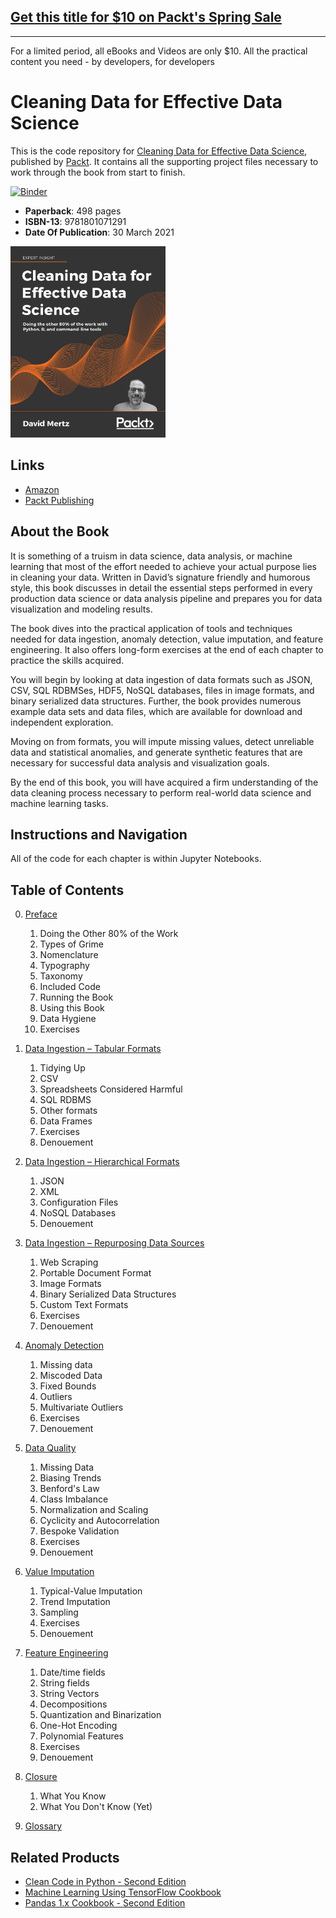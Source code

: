 ## [Get this title for $10 on Packt's Spring Sale](https://www.packt.com/B17126?utm_source=github&utm_medium=packt-github-repo&utm_campaign=spring_10_dollar_2022)
-----
For a limited period, all eBooks and Videos are only $10. All the practical content you need \- by developers, for developers

# Cleaning Data for Effective Data Science

This is the code repository for [Cleaning Data for Effective Data
Science](https://www.packtpub.com/product/cleaning-data-for-effective-data-science/9781801071291?utm_source=github&utm_medium=repository&utm_campaign=9781801071291),
published by [Packt](https://www.packtpub.com/?utm_source=github). It contains
all the supporting project files necessary to work through the book from start
to finish.

[![Binder](https://mybinder.org/badge_logo.svg)](https://mybinder.org/v2/gh/PacktPublishing/Cleaning-Data-for-Effective-Data-Science.git/HEAD)

* **Paperback**: 498 pages
* **ISBN-13**: 9781801071291
* **Date Of Publication**: 30 March 2021

[<img src="./.other/cover.png" width="248">](https://www.amazon.com/gp/product/B08Z8GRYFY/)

## Links

* [Amazon](https://www.amazon.com/gp/product/B08Z8GRYFY/)
* [Packt Publishing](https://www.packtpub.com/product/cleaning-data-for-effective-data-science/9781801071291)

## About the Book

It is something of a truism in data science, data analysis, or machine learning
that most of the effort needed to achieve your actual purpose lies in cleaning
your data. Written in David’s signature friendly and humorous style, this book
discusses in detail the essential steps performed in every production data
science or data analysis pipeline and prepares you for data visualization and
modeling results.

The book dives into the practical application of tools and techniques needed
for data ingestion, anomaly detection, value imputation, and feature
engineering. It also offers long-form exercises at the end of each chapter to
practice the skills acquired.

You will begin by looking at data ingestion of data formats such as JSON, CSV,
SQL RDBMSes, HDF5, NoSQL databases, files in image formats, and binary
serialized data structures. Further, the book provides numerous example data
sets and data files, which are available for download and independent
exploration.

Moving on from formats, you will impute missing values, detect unreliable data
and statistical anomalies, and generate synthetic features that are necessary
for successful data analysis and visualization goals.

By the end of this book, you will have acquired a firm understanding of the
data cleaning process necessary to perform real-world data science and machine
learning tasks.

## Instructions and Navigation

All of the code for each chapter is within Jupyter Notebooks.

## Table of Contents

0. [Preface](00-Preface.ipynb)
   1. Doing the Other 80% of the Work
   1. Types of Grime
   1. Nomenclature
   1. Typography
   1. Taxonomy
   1. Included Code
   1. Running the Book
   1. Using this Book
   1. Data Hygiene
   1. Exercises

1. [Data Ingestion – Tabular Formats](01-Data_Ingestion-Tabular.ipynb)
   1. Tidying Up
   1. CSV
   1. Spreadsheets Considered Harmful
   1. SQL RDBMS
   1. Other formats
   1. Data Frames
   1. Exercises
   1. Denouement

2. [Data Ingestion – Hierarchical Formats](02-Data_Ingestion-Hierarchical.ipynb)
   1. JSON
   1. XML
   1. Configuration Files
   1. NoSQL Databases
   1. Denouement

3. [Data Ingestion – Repurposing Data Sources](03-Data_Ingestion-Other.ipynb)
   1. Web Scraping
   1. Portable Document Format
   1. Image Formats
   1. Binary Serialized Data Structures
   1. Custom Text Formats
   1. Exercises
   1. Denouement

4. [Anomaly Detection](04-Anomaly_Detection.ipynb)
   1. Missing data
   1. Miscoded Data
   1. Fixed Bounds
   1. Outliers
   1. Multivariate Outliers
   1. Exercises
   1. Denouement

5. [Data Quality](05-Data_Quality.ipynb)
   1. Missing Data
   1. Biasing Trends
   1. Benford's Law
   1. Class Imbalance
   1. Normalization and Scaling
   1. Cyclicity and Autocorrelation
   1. Bespoke Validation
   1. Exercises
   1. Denouement

6. [Value Imputation](06-Value_Imputation.ipynb)
   1. Typical-Value Imputation
   1. Trend Imputation
   1. Sampling
   1. Exercises
   1. Denouement

7. [Feature Engineering](07-Feature_Engineering.ipynb)
   1. Date/time fields
   1. String fields
   1. String Vectors
   1. Decompositions
   1. Quantization and Binarization
   1. One-Hot Encoding
   1. Polynomial Features
   1. Exercises
   1. Denouement

8. [Closure](08-Closure.ipynb)
   1. What You Know
   1. What You Don't Know (Yet)

9. [Glossary](Glossary.ipynb)


## Related Products

* [Clean Code in Python - Second Edition](https://www.packtpub.com/product/clean-code-in-python-second-edition/9781800560215)
* [Machine Learning Using TensorFlow Cookbook](https://www.packtpub.com/product/machine-learning-using-tensorflow-cookbook/9781800208865)
* [Pandas 1.x Cookbook - Second Edition](https://www.packtpub.com/product/pandas-1-x-cookbook-second-edition/9781839213106)
